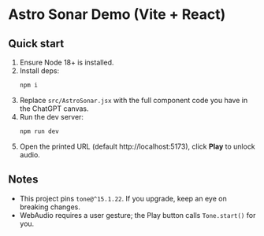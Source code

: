# Astro Sonar Demo (Vite + React)

## Quick start
1. Ensure Node 18+ is installed.
2. Install deps:
   ```bash
   npm i
   ```
3. Replace `src/AstroSonar.jsx` with the full component code you have in the ChatGPT canvas.
4. Run the dev server:
   ```bash
   npm run dev
   ```
5. Open the printed URL (default http://localhost:5173), click **Play** to unlock audio.

## Notes
- This project pins `tone@^15.1.22`. If you upgrade, keep an eye on breaking changes.
- WebAudio requires a user gesture; the Play button calls `Tone.start()` for you.
